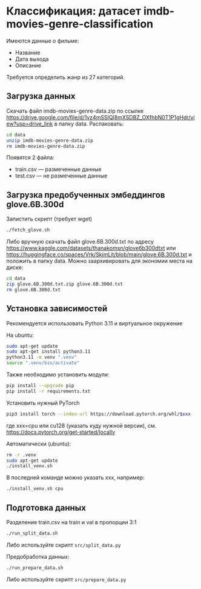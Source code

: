# Классификация: датасет imdb-movies-genre-classification

Имеются данные о фильме:
 - Название
 - Дата выхода
 - Описание

Требуется определить жанр из 27 категорий.

## Загрузка данных

Скачать файл imdb-movies-genre-data.zip по ссылке https://drive.google.com/file/d/1vz4mSSIQl8mXSDBZ_OXfhbN0T1P1gHdr/view?usp=drive_link
в папку data. Распаковать:
```bash
cd data
unzip imdb-movies-genre-data.zip
rm imdb-movies-genre-data.zip
```
Появятся 2 файла:
 - train.csv — размеченные данные
 - test.csv — не размеченные данные

## Загрузка предобученных эмбеддингов glove.6B.300d

Запистить скрипт (требует wget)
```bash
./fetch_glove.sh
```

Либо вручную скачать файл glove.6B.300d.txt по адресу https://www.kaggle.com/datasets/thanakomsn/glove6b300dtxt или https://huggingface.co/spaces/Vrk/SkimLit/blob/main/glove.6B.300d.txt и положить в папку data. Можно заархивировать для экономии места на диске:
```bash
cd data
zip glove.6B.300d.txt.zip glove.6B.300d.txt
rm glove.6B.300d.txt
```

## Установка зависимостей

Рекомендуется использовать Python 3.11 и виртуальное окружение

На ubuntu:
```bash
sudo apt-get update
sudo apt-get install python3.11
python3.11 -m venv ".venv"
source ".venv/bin/activate"
```

Также необходимо установить модули:
```bash
pip install --upgrade pip
pip install -r requirements.txt
```
Установить нужный PyTorch
```bash
pip3 install torch --index-url https://download.pytorch.org/whl/$xxx
```
где xxx=cpu или cu128 (указать куду нужной версии), см. https://docs.pytorch.org/get-started/locally

Автоматически (ubuntu):
```bash
rm -r .venv
sudo apt-get update
./install_venv.sh
```
В последней команде можно указать xxx, например:
```bash
./install_venv.sh cpu
```

## Подготовка данных

Разделение train.csv на train и val в пропорции 3:1
```bash
./run_split_data.sh
```
Либо используйте скрипт `src/split_data.py`

Предобработка данных:
```bash
./run_prepare_data.sh
```
Либо используйте скрипт `src/prepare_data.py`
